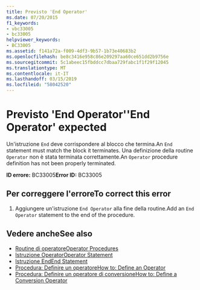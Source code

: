 ```yaml
---
title: Previsto 'End Operator'
ms.date: 07/20/2015
f1_keywords:
- vbc33005
- bc33005
helpviewer_keywords:
- BC33005
ms.assetid: f141a72a-f009-4df3-9b57-1b73e40683b2
ms.openlocfilehash: be8c3416e958c86e209297aa60ce651dd2b9756e
ms.sourcegitcommit: 5c1abeec15fbddcc7dbaa729fabc1f1f29f12045
ms.translationtype: MT
ms.contentlocale: it-IT
ms.lasthandoff: 03/15/2019
ms.locfileid: "58042520"
---
```

# <a name="end-operator-expected"></a><span data-ttu-id="9e729-102">Previsto 'End Operator'</span><span class="sxs-lookup"><span data-stu-id="9e729-102">'End Operator' expected</span></span>
<span data-ttu-id="9e729-103">Un'istruzione `End` deve corrispondere al blocco che termina.</span><span class="sxs-lookup"><span data-stu-id="9e729-103">An `End` statement must match the block it terminates.</span></span> <span data-ttu-id="9e729-104">Una definizione della routine `Operator` non è stata terminata correttamente.</span><span class="sxs-lookup"><span data-stu-id="9e729-104">An `Operator` procedure definition has not been properly terminated.</span></span>  
  
 <span data-ttu-id="9e729-105">**ID errore:** BC33005</span><span class="sxs-lookup"><span data-stu-id="9e729-105">**Error ID:** BC33005</span></span>  
  
## <a name="to-correct-this-error"></a><span data-ttu-id="9e729-106">Per correggere l'errore</span><span class="sxs-lookup"><span data-stu-id="9e729-106">To correct this error</span></span>  
  
1.  <span data-ttu-id="9e729-107">Aggiungere un'istruzione `End Operator` alla fine della routine.</span><span class="sxs-lookup"><span data-stu-id="9e729-107">Add an `End Operator` statement to the end of the procedure.</span></span>  
  
## <a name="see-also"></a><span data-ttu-id="9e729-108">Vedere anche</span><span class="sxs-lookup"><span data-stu-id="9e729-108">See also</span></span>

- [<span data-ttu-id="9e729-109">Routine di operatore</span><span class="sxs-lookup"><span data-stu-id="9e729-109">Operator Procedures</span></span>](../../visual-basic/programming-guide/language-features/procedures/operator-procedures.md)
- [<span data-ttu-id="9e729-110">Istruzione Operator</span><span class="sxs-lookup"><span data-stu-id="9e729-110">Operator Statement</span></span>](../../visual-basic/language-reference/statements/operator-statement.md)
- [<span data-ttu-id="9e729-111">Istruzione End</span><span class="sxs-lookup"><span data-stu-id="9e729-111">End Statement</span></span>](../../visual-basic/language-reference/statements/end-statement.md)
- [<span data-ttu-id="9e729-112">Procedura: Definire un operatore</span><span class="sxs-lookup"><span data-stu-id="9e729-112">How to: Define an Operator</span></span>](../../visual-basic/programming-guide/language-features/procedures/how-to-define-an-operator.md)
- [<span data-ttu-id="9e729-113">Procedura: Definire un operatore di conversione</span><span class="sxs-lookup"><span data-stu-id="9e729-113">How to: Define a Conversion Operator</span></span>](../../visual-basic/programming-guide/language-features/procedures/how-to-define-a-conversion-operator.md)
